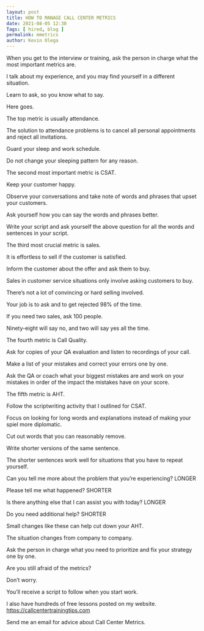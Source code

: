 ```yaml
--- 
layout: post 
title: HOW TO MANAGE CALL CENTER METRICS
date: 2021-08-05 12:30
Tags: [ hired, blog ]
permalink: mmetrics 
author: Kevin Olega 
--- 
```

When you get to the interview or training, ask the person in charge what the most important metrics are.

I talk about my experience, and you may find yourself in a different situation.

Learn to ask, so you know what to say.

Here goes.

The top metric is usually attendance.

The solution to attendance problems is to cancel all personal appointments and reject all invitations.

Guard your sleep and work schedule.

Do not change your sleeping pattern for any reason.

The second most important metric is CSAT.

Keep your customer happy.

Observe your conversations and take note of words and phrases that upset your customers.

Ask yourself how you can say the words and phrases better.

Write your script and ask yourself the above question for all the words and sentences in your script.

The third most crucial metric is sales.

It is effortless to sell if the customer is satisfied.

Inform the customer about the offer and ask them to buy.

Sales in customer service situations only involve asking customers to buy.

There’s not a lot of convincing or hard selling involved.

Your job is to ask and to get rejected 98% of the time.

If you need two sales, ask 100 people.

Ninety-eight will say no, and two will say yes all the time.

The fourth metric is Call Quality.

Ask for copies of your QA evaluation and listen to recordings of your call.

Make a list of your mistakes and correct your errors one by one.

Ask the QA or coach what your biggest mistakes are and work on your mistakes in order of the impact the mistakes have on your score.

The fifth metric is AHT.

Follow the scriptwriting activity that I outlined for CSAT.

Focus on looking for long words and explanations instead of making your spiel more diplomatic.

Cut out words that you can reasonably remove.

Write shorter versions of the same sentence.

The shorter sentences work well for situations that you have to repeat yourself.

Can you tell me more about the problem that you’re experiencing? LONGER

Please tell me what happened? SHORTER

Is there anything else that I can assist you with today? LONGER

Do you need additional help? SHORTER

Small changes like these can help cut down your AHT.

The situation changes from company to company.

Ask the person in charge what you need to prioritize and fix your strategy one by one.

Are you still afraid of the metrics?

Don’t worry.

You’ll receive a script to follow when you start work.

I also have hundreds of free lessons posted on my website. https://callcentertrainingtips.com 

Send me an email for advice about Call Center Metrics.